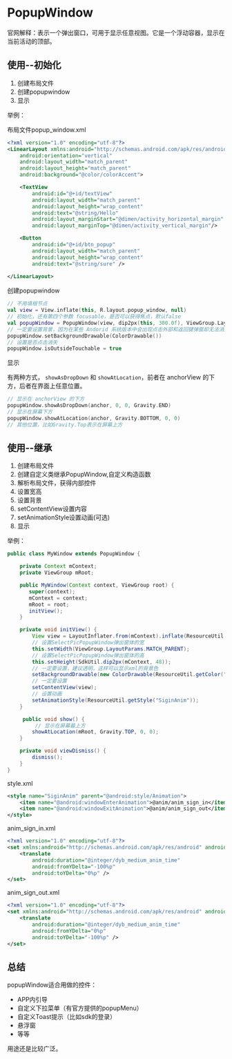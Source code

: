 # PopupWindow

官网解释：表示一个弹出窗口，可用于显示任意视图。它是一个浮动容器，显示在当前活动的顶部。

## 使用--初始化

1. 创建布局文件
2. 创建popupwindow
3. 显示

举例：

布局文件popup_window.xml

```xml
<?xml version="1.0" encoding="utf-8"?>
<LinearLayout xmlns:android="http://schemas.android.com/apk/res/android"
    android:orientation="vertical"
    android:layout_width="match_parent"
    android:layout_height="match_parent"
    android:background="@color/colorAccent">

    <TextView
        android:id="@+id/textView"
        android:layout_width="match_parent"
        android:layout_height="wrap_content"
        android:text="@string/Hello"
        android:layout_marginStart="@dimen/activity_horizontal_margin"
        android:layout_marginTop="@dimen/activity_vertical_margin"/>

    <Button
        android:id="@+id/btn_popup"
        android:layout_width="match_parent"
        android:layout_height="wrap_content"
        android:text="@string/sure" />
    
</LinearLayout>
```

创建popupwindow

```kotlin
// 不用填根节点
val view = View.inflate(this, R.layout.popup_window, null)
// 初始化，还有第四个参数 focusable，是否可以获得焦点，默认false
val popupWindow = PopupWindow(view, dip2px(this, 300.0f), ViewGroup.LayoutParams.WRAP_CONTENT)
// 一定要设置背景，因为在某些 Andorid 系统版本中会出现点击外部和返回键弹窗却无法消失的 Bug
popupWindow.setBackgroundDrawable(ColorDrawable())
// 设置是否点击消失
popupWindow.isOutsideTouchable = true
```

显示

有两种方式， `showAsDropDown` 和 `showAtLocation`，前者在 anchorView 的下方，后者在界面上任意位置。

```kotlin
// 显示在 anchorView 的下方
popupWindow.showAsDropDown(anchor, 0, 0, Gravity.END)
// 显示在屏幕下方
popupWindow.showAtLocation(anchor, Gravity.BOTTOM, 0, 0)
// 其他位置，比如Gravity.Top表示在屏幕上方
```

## 使用--继承

1. 创建布局文件
2. 创建自定义类继承PopupWindow,自定义构造函数
3. 解析布局文件，获得内部控件
4. 设置宽高
5. 设置背景
6. setContentView设置内容
7. setAnimationStyle设置动画(可选)
8. 显示

举例：

```java
public class MyWindow extends PopupWindow {

    private Context mContext;
    private ViewGroup mRoot;

    public MyWindow(Context context, ViewGroup root) {
       super(context);
       mContext = context;
       mRoot = root;
       initView();
    }

    private void initView() {
        View view = LayoutInflater.from(mContext).inflate(ResourceUtil.getLayout("yours.xml"), null);
        // 设置SelectPicPopupWindow弹出窗体的宽
        this.setWidth(ViewGroup.LayoutParams.MATCH_PARENT);
        // 设置SelectPicPopupWindow弹出窗体的高
        this.setHeight(SdkUtil.dip2px(mContext, 48));
        // 一定要设置，建议透明，这样可以显示xml的背景色
        setBackgroundDrawable(new ColorDrawable(ResourceUtil.getColor("dyb_transparent")));
        // 一定要设置
        setContentView(view);
        // 设置动画
        setAnimationStyle(ResourceUtil.getStyle("SiginAnim"));
    }

     public void show() {
         // 显示在屏幕最上方
        showAtLocation(mRoot, Gravity.TOP, 0, 0);
    }

    private void viewDismiss() {
        dismiss();
    }
}
```

style.xml

```xml
<style name="SiginAnim" parent="@android:style/Animation">
    <item name="@android:windowEnterAnimation">@anim/anim_sign_in</item>
    <item name="@android:windowExitAnimation">@anim/anim_sign_out</item>
</style>
```

anim_sign_in.xml

```xml
<?xml version="1.0" encoding="utf-8"?>
<set xmlns:android="http://schemas.android.com/apk/res/android" android:shareInterpolator="true">
    <translate
        android:duration="@integer/dyb_medium_anim_time"
        android:fromYDelta="-100%p"
        android:toYDelta="0%p" />
</set>
```

anim_sign_out.xml

```xml
<?xml version="1.0" encoding="utf-8"?>
<set xmlns:android="http://schemas.android.com/apk/res/android" android:shareInterpolator="true">
    <translate
        android:duration="@integer/dyb_medium_anim_time"
        android:fromYDelta="0%p"
        android:toYDelta="-100%p" />
</set>
```

## 总结

popupWindow适合用做的控件：

- APP内引导
- 自定义下拉菜单（有官方提供的popupMenu）
- 自定义Toast提示（比如sdk的登录）
- 悬浮窗
- 等等

用途还是比较广泛。